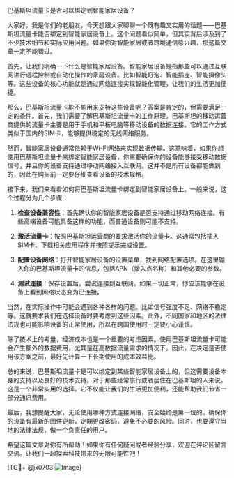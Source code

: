 巴基斯坦流量卡是否可以绑定到智能家居设备？

大家好，我是你们的老朋友，今天想跟大家聊聊一个既有趣又实用的话题——巴基斯坦流量卡能否绑定到智能家居设备上。这个问题看似简单，但其实背后涉及到了不少技术细节和实际应用问题。如果你对智能家居或者跨境通信感兴趣，那这篇文章一定不能错过。

首先，让我们明确一下什么是智能家居设备。智能家居设备是指那些可以通过互联网进行远程控制或自动化操作的家庭设备。比如智能灯泡、智能插座、智能摄像头等。这些设备的核心功能就是通过网络连接实现智能化管理，让我们的生活更加便捷。

那么，巴基斯坦流量卡能不能用来支持这些设备呢？答案是肯定的，但需要满足一定的条件。首先，我们需要了解巴基斯坦流量卡的工作原理。巴基斯坦的移动运营商提供的流量卡主要是用于手机和平板电脑等移动设备的数据连接。它的工作方式类似于国内的SIM卡，能够提供稳定的无线网络服务。

然而，智能家居设备通常依赖于Wi-Fi网络来实现数据传输。这意味着，如果你想使用巴基斯坦流量卡来绑定智能家居设备，你需要确保你的设备能够接受移动数据信号，并且你的设备支持通过移动网络接入互联网。这并不是所有设备都能做到的，因此在购买前一定要仔细查看设备的技术规格。

接下来，我们来看看如何将巴基斯坦流量卡绑定到智能家居设备上。一般来说，这个过程分为几个步骤：

1. **检查设备兼容性**：首先确认你的智能家居设备是否支持通过移动网络连接。有些高端设备可能具备这样的功能，而普通设备则可能不支持。

2. **激活流量卡**：按照巴基斯坦运营商的要求激活你的流量卡。这通常包括插入SIM卡、下载相关应用程序并按照提示完成设置。

3. **配置设备网络**：打开智能家居设备的设置菜单，找到网络配置选项。在这里输入你的巴基斯坦流量卡的信息，包括APN（接入点名称）和其他必要的参数。

4. **测试连接**：保存设置后，尝试连接到互联网。如果一切正常，你应该能够在设备上看到网络状态变为已连接。

当然，在实际操作中可能会遇到各种各样的问题。比如信号强度不足、网络不稳定等。这就要求我们在选择设备时要考虑到这些因素。此外，不同国家和地区的法律法规也可能影响设备的正常使用，所以在跨国使用时一定要小心谨慎。

除了技术上的考量，经济成本也是一个重要的考虑因素。使用巴基斯坦流量卡可能会产生额外的数据费用，尤其是在高数据流量需求的情况下。因此，在决定是否使用该方案之前，最好先计算一下长期使用的成本效益比。

总的来说，巴基斯坦流量卡是可以绑定到某些智能家居设备上的，但这需要设备本身的支持以及良好的技术支持。对于那些经常旅行或者居住在巴基斯坦的人来说，这是一个非常实用的选择。它不仅能让我们的生活更加便利，还能帮助我们节省一部分通讯费用。

最后，我想提醒大家，无论使用哪种方式连接网络，安全始终是第一位的。确保你的设备有最新的固件更新，定期更改密码，避免不必要的风险。同时，也要遵守当地的法律法规，做一个负责任的用户。

希望这篇文章对你有所帮助！如果你有任何疑问或者经验分享，欢迎在评论区留言交流。让我们一起探索科技带来的无限可能性吧！

[TG💪+ @jx0703 ![Image](https://github.com/user-attachments/assets/dbca1d08-cadb-493c-b0ec-ad6f7a83f270)]